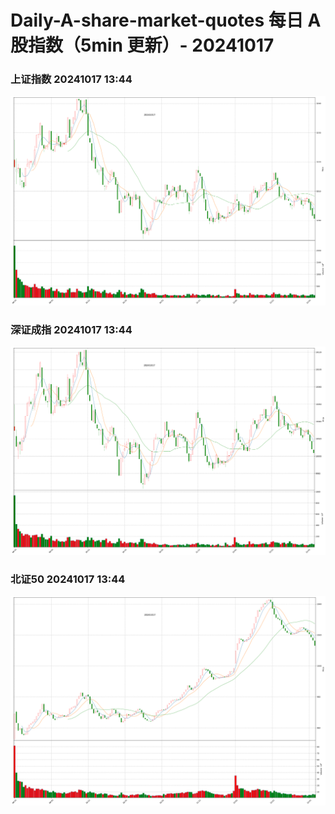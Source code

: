 
# Daily-A-share-market-quotes 每日 A 股指数（5min 更新）- 20241017

### 上证指数 20241017 13:44
![](./fig/2024/10/20241017-sh000001.png)

### 深证成指 20241017 13:44
![](./fig/2024/10/20241017-sz399001.png)

### 北证50 20241017 13:44
![](./fig/2024/10/20241017-bj899050.png)
